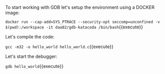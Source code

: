 To start working with GDB let's setup the environment using a DOCKER image:

`docker run --cap-add=SYS_PTRACE --security-opt seccomp=unconfined -v $(pwd):/workspace -it daa82/gdb-katacoda /bin/bash`{{execute}}


Let's compile the code:

`gcc -m32 -o hello_world hello_world.c`{{execute}}


Let's start the debugger:

`gdb hello_world`{{execute}}
